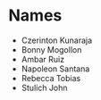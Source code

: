 # Names

* Czerinton Kunaraja
* Bonny Mogollon
* Ambar Ruiz 
* Napoleon Santana
* Rebecca Tobias
* Stulich John

